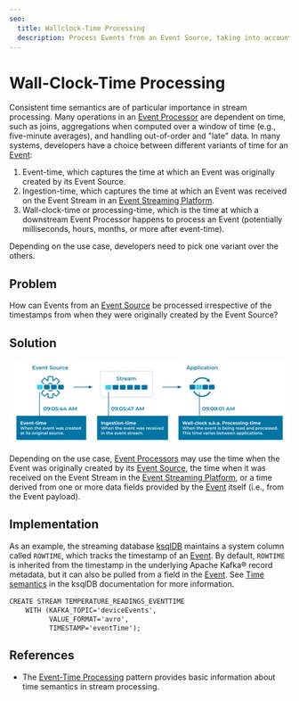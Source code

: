 ```yaml
---
seo:
  title: Wallclock-Time Processing
  description: Process Events from an Event Source, taking into account different ways of handling timestamps, wall-clock time, and processing time.
---
```


# Wall-Clock-Time Processing
Consistent time semantics are of particular importance in stream processing. Many operations in an [Event Processor](../event-processing/event-processor.md) are dependent on time, such as joins, aggregations when computed over a window of time (e.g., five-minute averages), and handling out-of-order and "late" data. In many systems, developers have a choice between different variants of time for an [Event](../event/event.md):

1. Event-time, which captures the time at which an Event was originally created by its Event Source.
2. Ingestion-time, which captures the time at which an Event was received on the Event Stream in an [Event Streaming Platform](../event-stream/event-streaming-platform.md).
3. Wall-clock-time or processing-time, which is the time at which a downstream Event Processor happens to process an Event (potentially milliseconds, hours, months, or more after event-time). 

Depending on the use case, developers need to pick one variant over the others.

## Problem
How can Events from an [Event Source](../event-source/event-source.md) be processed irrespective of the timestamps from when they were originally created by the Event Source?

## Solution
![wallclock-time](../img/wallclock-time.svg)

Depending on the use case, [Event Processors](../event-processing/event-processor.md) may use the time when the Event was originally created by its [Event Source](../event-source/event-source.md), the time when it was received on the Event Stream in the [Event Streaming Platform](../event-stream/event-streaming-platform.md), or a time derived from one or more data fields provided by the [Event](../event/event.md) itself (i.e., from the Event payload).

## Implementation

As an example, the streaming database [ksqlDB](https://ksqldb.io) maintains a system column called `ROWTIME`, which tracks the timestamp of an [Event](../event/event.md). By default, `ROWTIME` is inherited from the timestamp in the underlying Apache Kafka® record metadata, but it can also be pulled from a field in the [Event](../event/event.md). See [Time semantics](https://docs.ksqldb.io/en/latest/concepts/time-and-windows-in-ksqldb-queries/#time-semantics) in the ksqlDB documentation for more information.

```
CREATE STREAM TEMPERATURE_READINGS_EVENTTIME
    WITH (KAFKA_TOPIC='deviceEvents',
          VALUE_FORMAT='avro',
          TIMESTAMP='eventTime');
```

## References
* The [Event-Time Processing](../stream-processing/event-time-processing.md) pattern provides basic information about time semantics in stream processing.
